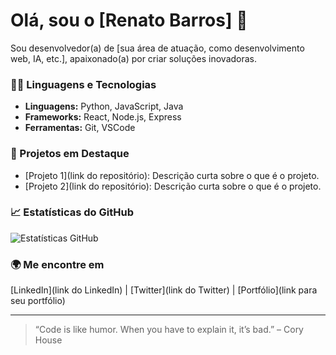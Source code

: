 # Olá, sou o [Renato Barros] 👋

Sou desenvolvedor(a) de [sua área de atuação, como desenvolvimento web, IA, etc.], apaixonado(a) por criar soluções inovadoras.

### 🧑‍💻 Linguagens e Tecnologias
- **Linguagens:** Python, JavaScript, Java
- **Frameworks:** React, Node.js, Express
- **Ferramentas:** Git, VSCode

### 🚀 Projetos em Destaque
- [Projeto 1](link do repositório): Descrição curta sobre o que é o projeto.
- [Projeto 2](link do repositório): Descrição curta sobre o que é o projeto.

### 📈 Estatísticas do GitHub
![Estatísticas GitHub](https://github-readme-stats.vercel.app/api?username=Renatob99&show_icons=true&theme=synthwave)

### 🌍 Me encontre em
[LinkedIn](link do LinkedIn) | [Twitter](link do Twitter) | [Portfólio](link para seu portfólio)

---

> “Code is like humor. When you have to explain it, it’s bad.” – Cory House

